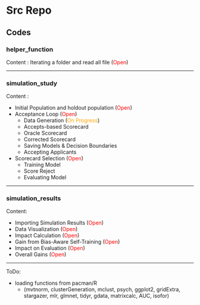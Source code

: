 # Src Repo

## Codes

### helper_function
Content     : Iterating a folder and read all file (<r>Open</r>)

----
### simulation_study

Content     :
- Initial Population and holdout population (<r>Open</r>)
- Acceptance Loop (<r>Open</r>)
    - Data Generation (<o>On Progress</o>)
    - Accepts-based Scorecard
    - Oracle Scorecard
    - Corrected Scorecard
    - Saving Models & Decision Boundaries
    - Accepting Applicants
- Scorecard Selection (<r>Open</r>)
    - Training Model
    - Score Reject
    - Evaluating Model

----
### simulation_results

Content:
- Importing Simulation Results (<r>Open</r>)
- Data Visualization (<r>Open</r>)
- Impact Calculation (<r>Open</r>)
- Gain from Bias-Aware Self-Training (<r>Open</r>)
- Impact on Evaluation (<r>Open</r>)
- Overall Gains (<r>Open</r>)



----
ToDo:
- loading functions from pacman/R 
    - (mvtnorm, clusterGeneration, mclust, psych, ggplot2, gridExtra, stargazer, mlr, 
       glmnet, tidyr, gdata, matrixcalc, AUC, isofor)







<style>
r { color: Red }
o { color: Orange }
g { color: Green }
</style>

